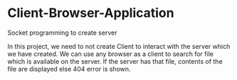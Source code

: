 # Client-Browser-Application
Socket programming to create server

In this project, we need to not create Client to interact with the server which we have created.
We can use any browser as a client to search for file which is available on the server.
If the server has that file, contents of the file are displayed else 404 error is shown.
